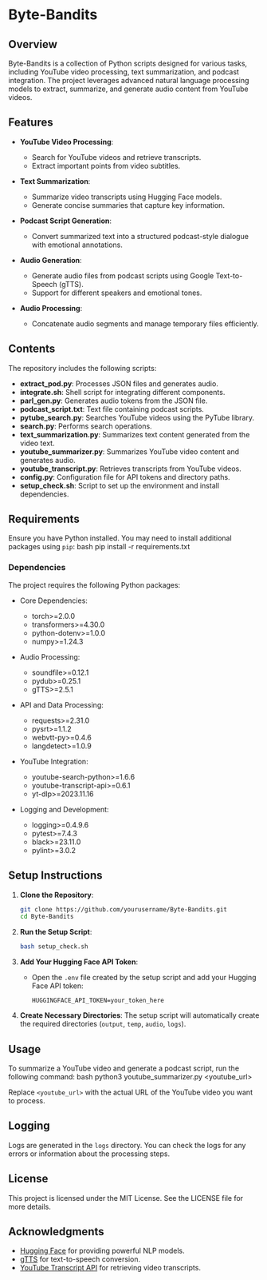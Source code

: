 # Byte-Bandits

## Overview

Byte-Bandits is a collection of Python scripts designed for various tasks, including YouTube video processing, text summarization, and podcast integration. The project leverages advanced natural language processing models to extract, summarize, and generate audio content from YouTube videos.

## Features

- **YouTube Video Processing**: 
  - Search for YouTube videos and retrieve transcripts.
  - Extract important points from video subtitles.
  
- **Text Summarization**: 
  - Summarize video transcripts using Hugging Face models.
  - Generate concise summaries that capture key information.

- **Podcast Script Generation**: 
  - Convert summarized text into a structured podcast-style dialogue with emotional annotations.
  
- **Audio Generation**: 
  - Generate audio files from podcast scripts using Google Text-to-Speech (gTTS).
  - Support for different speakers and emotional tones.

- **Audio Processing**: 
  - Concatenate audio segments and manage temporary files efficiently.

## Contents

The repository includes the following scripts:

- **extract_pod.py**: Processes JSON files and generates audio.
- **integrate.sh**: Shell script for integrating different components.
- **parl_gen.py**: Generates audio tokens from the JSON file.
- **podcast_script.txt**: Text file containing podcast scripts.
- **pytube_search.py**: Searches YouTube videos using the PyTube library.
- **search.py**: Performs search operations.
- **text_summarization.py**: Summarizes text content generated from the video text.
- **youtube_summarizer.py**: Summarizes YouTube video content and generates audio.
- **youtube_transcript.py**: Retrieves transcripts from YouTube videos.
- **config.py**: Configuration file for API tokens and directory paths.
- **setup_check.sh**: Script to set up the environment and install dependencies.

## Requirements

Ensure you have Python installed. You may need to install additional packages using `pip`:
bash
pip install -r requirements.txt

### Dependencies

The project requires the following Python packages:

- Core Dependencies:
  - torch>=2.0.0
  - transformers>=4.30.0
  - python-dotenv>=1.0.0
  - numpy>=1.24.3

- Audio Processing:
  - soundfile>=0.12.1
  - pydub>=0.25.1
  - gTTS>=2.5.1

- API and Data Processing:
  - requests>=2.31.0
  - pysrt>=1.1.2
  - webvtt-py>=0.4.6
  - langdetect>=1.0.9

- YouTube Integration:
  - youtube-search-python>=1.6.6
  - youtube-transcript-api>=0.6.1
  - yt-dlp>=2023.11.16

- Logging and Development:
  - logging>=0.4.9.6
  - pytest>=7.4.3
  - black>=23.11.0
  - pylint>=3.0.2

## Setup Instructions

1. **Clone the Repository**:
   ```bash
   git clone https://github.com/yourusername/Byte-Bandits.git
   cd Byte-Bandits
   ```

2. **Run the Setup Script**:
   ```bash
   bash setup_check.sh
   ```

3. **Add Your Hugging Face API Token**:
   - Open the `.env` file created by the setup script and add your Hugging Face API token:
     ```
     HUGGINGFACE_API_TOKEN=your_token_here
     ```

4. **Create Necessary Directories**:
   The setup script will automatically create the required directories (`output`, `temp`, `audio`, `logs`).

## Usage

To summarize a YouTube video and generate a podcast script, run the following command:
bash
python3 youtube_summarizer.py <youtube_url>

Replace `<youtube_url>` with the actual URL of the YouTube video you want to process.

## Logging

Logs are generated in the `logs` directory. You can check the logs for any errors or information about the processing steps.

## License

This project is licensed under the MIT License. See the LICENSE file for more details.

## Acknowledgments

- [Hugging Face](https://huggingface.co/) for providing powerful NLP models.
- [gTTS](https://gtts.readthedocs.io/en/latest/) for text-to-speech conversion.
- [YouTube Transcript API](https://github.com/jdepoix/youtube-transcript-api) for retrieving video transcripts.
